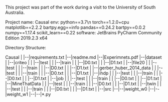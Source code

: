 This project was part of the work during a visit to the University of South Australia.

Project name: Causal
env:
	python==3.7\n
	torch==1.2.0+cpu
	matplotlib==2.2.2
	bartpy.egg==info
	pandas==0.24.2
	bartpy==0.0.2
	numpy==1.17.4
	scikit_learn==0.22
software:
	JetBrains PyCharm Community Edition 2019.2.3 x64

Directory Structure:
	
Causal
|
|--|requirements.txt
|--|readme.md
|--|Experimnets.pdf
|--|dataset
|  |--|criteo
|  |  |--|test
|  |  |--|train
|  |  |--|D0.txt
|  |  |--|D1.txt
|  |--|file20
|  |  |--|test
|  |  |--|train
|  |  |--|D0.txt
|  |  |--|D1.txt
|  |--|gerber_huber_2014_data
|  |  |--|test
|  |  |--|train
|  |  |--|D0.txt
|  |  |--|D1.txt
|  |--|ihdp
|  |  |--|test
|  |  |--|train
|  |  |--|D0.txt
|  |  |--|D1.txt
|  |--|job
|  |  |--|test
|  |  |--|train
|  |  |--|D0.txt
|  |  |--|D1.txt
|  |--|MineThatData
|  |  |--|test
|  |  |--|train
|  |  |--|D0.txt
|  |  |--|D1.txt
|  |--|twin
|  |  |--|test
|  |  |--|train
|  |  |--|D0.txt
|  |  |--|D1.txt
|
|--|src
|--|--|weight_w0
|--|--|weight_w1
|--|--|*.py


		
